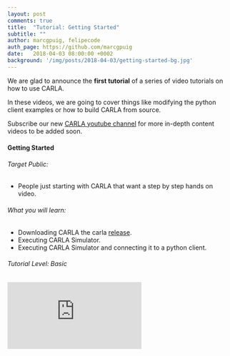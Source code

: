```yaml
---
layout: post
comments: true
title:  "Tutorial: Getting Started"
subtitle: ""
author: marcgpuig, felipecode
auth_page: https://github.com/marcgpuig
date:   2018-04-03 08:00:00 +0002
background: '/img/posts/2018-04-03/getting-started-bg.jpg'
---
```


We are glad to announce the **first tutorial** of a series of video tutorials 
on how to use CARLA.

In these videos, we are going to cover things like modifying the
 python client examples or how to build CARLA from source. 

Subscribe our new [CARLA youtube channel](https://www.youtube.com/channel/UC1llP9ekCwt8nEJzMJBQekg) for  more  in-depth content videos
to be added soon.

<h4 style="margin: 20px 0">Getting Started</h4>

###### Target Public:

* People just starting with CARLA that want a step by step hands on video.

###### What you will learn:
* Downloading CARLA the carla [release](https://github.com/carla-simulator/carla/releases).
* Executing CARLA Simulator.
* Executing CARLA Simulator and connecting it to a python client.


###### Tutorial Level: Basic


<div class="intrinsic-container intrinsic-container-16x9" style="margin: 30px 0">
  <iframe src="https://www.youtube.com/embed/AaJekfFR1KQ?feature=oembed&vq=hd720" frameborder="0" gesture="media" allowfullscreen="" class="fluidvids-item" data-fluidvids="loaded"></iframe>
</div>
